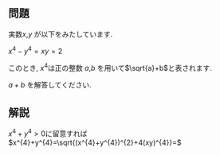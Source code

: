 ## 問題
実数$`x`$,$`y`$ が以下をみたしています.

$`x^{4}−y^{4}=xy=2`$

このとき, $`x^{4}`$は正の整数 $`a`$,$`b`$ を用いて$`\sqrt{a}+b`$​と表されます. 

$`a+b`$ を解答してください.

## 解説
$`x^{4}+y^{4}>0`$に留意すれば
$`x^{4}+y^{4}=\sqrt{(x^{4}+y^{4})^{2}+4(xy)^{4}}=`$
